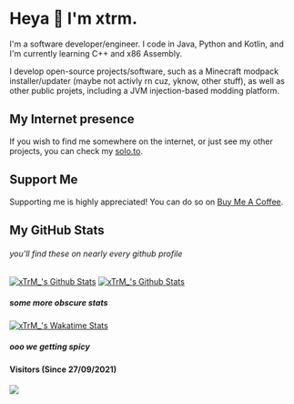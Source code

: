 # Heya 👋 I'm xtrm.

I'm a software developer/engineer. I code in Java, Python and Kotlin, and I'm currently learning C++ and x86 Assembly.

I develop open-source projects/software, such as a Minecraft modpack installer/updater (maybe not activly rn cuz, yknow, other stuff), as well as other public projets, including a JVM injection-based modding platform.

## My Internet presence
If you wish to find me somewhere on the internet, or just see my other projects, you can check my [solo.to](https://solo.to/xtrm).

## Support Me
Supporting me is highly appreciated! You can do so on [Buy Me A Coffee](https://www.buymeacoffee.com/xtrm).

## My GitHub Stats
###### you'll find these on nearly every github profile

[![xTrM_'s Github Stats](https://github-readme-stats.vercel.app/api/top-langs/?username=xtrm-en&show_icons=true&hide_border=true&theme=radical)](https://github.com/anuraghazra/github-readme-stats)
[![xTrM_'s Github Stats](https://github-readme-stats.vercel.app/api?username=xtrm-en&show_icons=true&hide_border=true&theme=radical)](https://github.com/anuraghazra/github-readme-stats)

##### some more obscure stats

[![xTrM_'s Wakatime Stats](https://github-readme-stats.vercel.app/api/wakatime?username=xtrm&show_icons=true&hide_border=true&theme=radical)](https://github.com/anuraghazra/github-readme-stats/)

##### ooo we getting spicy

#### Visitors (Since 27/09/2021)
![](https://count.getloli.com/get/@xTrM-EN?theme=rule34)
